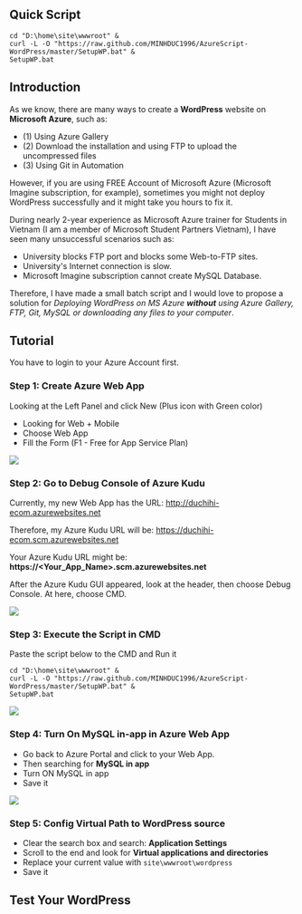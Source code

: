 ## Quick Script
```
cd "D:\home\site\wwwroot" & 
curl -L -O "https://raw.github.com/MINHDUC1996/AzureScript-WordPress/master/SetupWP.bat" & 
SetupWP.bat
```

## Introduction

As we know, there are many ways to create a **WordPress** website on **Microsoft Azure**, such as:
- (1) Using Azure Gallery
- (2) Download the installation and using FTP to upload the uncompressed files
- (3) Using Git in Automation 

However, if you are using FREE Account of Microsoft Azure (Microsoft Imagine subscription, for example), sometimes you might not deploy WordPress successfully and it might take you hours to fix it.

During nearly 2-year experience as Microsoft Azure trainer for Students in Vietnam (I am a member of Microsoft Student Partners Vietnam), I have seen many unsuccessful scenarios such as: 
- University blocks FTP port and blocks some Web-to-FTP sites.
- University's Internet connection is slow.
- Microsoft Imagine subscription cannot create MySQL Database.

Therefore, I have made a small batch script and I would love to propose a solution for _Deploying WordPress on MS Azure **without** using Azure Gallery, FTP, Git, MySQL or downloading any files to your computer_.

## Tutorial

You have to login to your Azure Account first.

### Step 1: Create Azure Web App

Looking at the Left Panel and click New (Plus icon with Green color)
- Looking for Web + Mobile
- Choose Web App
- Fill the Form (F1 - Free for App Service Plan)

![](https://raw.github.com/MINHDUC1996/AzureScript-WordPress/master/docs/WebApp.PNG)


### Step 2: Go to Debug Console of Azure Kudu 

Currently, my new Web App has the URL: http://duchihi-ecom.azurewebsites.net

Therefore, my Azure Kudu URL will be: https://duchihi-ecom.scm.azurewebsites.net

Your Azure Kudu URL might be: **https://<Your_App_Name>.scm.azurewebsites.net**

After the Azure Kudu GUI appeared, look at the header, then choose Debug Console. At here, choose CMD.

![](https://raw.github.com/MINHDUC1996/AzureScript-WordPress/master/docs/Kudu.png)

### Step 3: Execute the Script in CMD

Paste the script below to the CMD and Run it
```
cd "D:\home\site\wwwroot" & 
curl -L -O "https://raw.github.com/MINHDUC1996/AzureScript-WordPress/master/SetupWP.bat" & 
SetupWP.bat
```

![](https://raw.github.com/MINHDUC1996/AzureScript-WordPress/master/docs/PasteScript.png)

### Step 4: Turn On MySQL in-app in Azure Web App

- Go back to Azure Portal and click to your Web App. 
- Then searching for **MySQL in app**
- Turn ON MySQL in app
- Save it

![](https://raw.github.com/MINHDUC1996/AzureScript-WordPress/master/docs/MySQL-inapp.png)

### Step 5: Config Virtual Path to WordPress source

- Clear the search box and search: **Application Settings**
- Scroll to the end and look for **Virtual applications and directories**
- Replace your current value with ```site\wwwroot\wordpress```
- Save it

## Test Your WordPress
